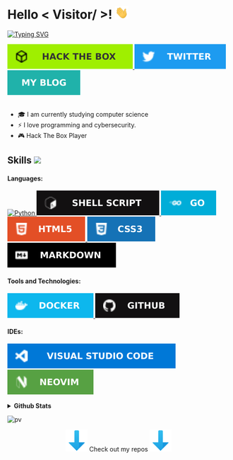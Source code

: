 <!--<img src = "https://mir-s3-cdn-cf.behance.net/project_modules/max_1200/4ff07986208593.5d9a654e92f36.gif" width="465" align="center">-->

<h1> Hello < Visitor/ >! <img src = "https://raw.githubusercontent.com/Rubioo02/Rubioo02/main/gif/Hi.gif" width = 30px> </h1>
<p align='center'>
</p>
<p>
 <a href="https://git.io/typing-svg">
  <img src="https://readme-typing-svg.demolab.com?font=Fira+Code&pause=1000&random=false&width=435&lines=Welcome+to+my+GitHub+profile!;I%C2%B4m+a+student" alt="Typing SVG" />
 </a>
</p>
<a href="https://app.hackthebox.com/users/1265397" target="_blank">
  <img alt="HTB" src="https://raw.githubusercontent.com/Rubioo02/Rubioo02/main/svg/Hack The Box-9FEF00.svg">
</a>   
<a href="https://twitter.com/j0sesito777" target="_blank">
  <img alt="Twitter" src="https://raw.githubusercontent.com/Rubioo02/Rubioo02/main/svg/Twitter-1D9BF0.svg">
</a>  
<a href="https://rubioo02.github.io/" target="_blank">
  <img src="https://raw.githubusercontent.com/Rubioo02/Rubioo02/main/svg/My-blog-20B2AA.svg" alt="BLOG">
</a>  <br>
<br>
  <ul style="list-style-type: disc;">
    <li>
      🎓 I am currently studying computer science
    </li>
    <li>
      ⚡ I love programming and cybersecurity.
    </li>
    <li>
      🎮 Hack The Box Player
    </li>
  </ul>
<h2> Skills <img src = "https://media2.giphy.com/media/QssGEmpkyEOhBCb7e1/giphy.gif?cid=ecf05e47a0n3gi1bfqntqmob8g9aid1oyj2wr3ds3mg700bl&rid=giphy.gif" width = 32px> </h2>

  <h4>Languages:</h4>
  <a href="https://github.com/Rubioo02?tab=repositories&q=&type=&language=python&sort=">
    <img alt="Python" src="https://img.shields.io/badge/Python-3776AB?style=for-the-badge&logo=python&logoColor=white">
  </a>
  <a href="https://github.com/Rubioo02?tab=repositories&q=&type=&language=shell&sort=">
   <img src="https://raw.githubusercontent.com/Rubioo02/Rubioo02/main/svg/shell_script-%23121011.svg" alt="BASH">
  </a>
  <a href="https://github.com/Rubioo02?tab=repositories&q=&type=&language=go&sort=">
   <img src="https://raw.githubusercontent.com/Rubioo02/Rubioo02/main/svg/Go-00ADD8.svg" alt="GO">
  </a>
  <a href="https://github.com/Rubioo02?tab=repositories&q=&type=&language=html&sort=">
   <img src="https://raw.githubusercontent.com/Rubioo02/Rubioo02/main/svg/html5-%23E34F26.svg" alt="HTML5">
  </a>
  <a href="https://github.com/Rubioo02?tab=repositories&q=&type=&language=css&sort=">
   <img src="https://raw.githubusercontent.com/Rubioo02/Rubioo02/main/svg/css3-%231572B6.svg" alt="CSS3">
  </a>
  <a href="https://github.com/Rubioo02?tab=repositories&q=&type=&language=markdown&sort=">
   <img src="https://raw.githubusercontent.com/Rubioo02/Rubioo02/main/svg/markdown-%23000000.svg" alt="MD">
  </a>
   
  <h4>Tools and Technologies:</h4>
  <a href="https://www.docker.com/">
   <img src="https://raw.githubusercontent.com/Rubioo02/Rubioo02/main/svg/docker-%230db7ed.svg" alt="Docker">
  </a>
  <a href="https://github.com/Rubioo02">
   <img src="https://raw.githubusercontent.com/Rubioo02/Rubioo02/main/svg/github-%23121011.svg" alt="Github">
  </a>
  
  
  <h4>IDEs:</h4>
  
  
 <a href="https://code.visualstudio.com/">
  <img src="https://raw.githubusercontent.com/Rubioo02/Rubioo02/main/svg/Visual Studio Code-0078d7.svg" alt="VSC">
 </a>
 <a href="https://neovim.io/">
   <img src="https://raw.githubusercontent.com/Rubioo02/Rubioo02/main/svg/NeoVim-%2357A143.svg" alt="NVIM">
 </a>

<br/>

<p>
    <details>
     <summary><strong>Github Stats</strong></summary>
     
[![Rubioo's github stats](https://github-readme-stats.vercel.app/api?username=Rubioo02&show_icons=true&theme=synthwave)](https://github.com/Rubioo02?tab=repositories)&nbsp;&nbsp;[![Rubioo Top Langs](https://github-readme-stats.vercel.app/api/top-langs/?username=Rubioo02&layout=compact&theme=synthwave)](https://github.com/Rubioo02)

</details>
</p>

<!---->
![pv](https://pageview.vercel.app/?github_user=Rubioo02)



<p align="center">
<img src="https://raw.githubusercontent.com/Rubioo02/Rubioo02/main/gif/flecha_abajo.gif" width="50" alt="FLECHA_ABAJO"> Check out my repos <img src="https://raw.githubusercontent.com/Rubioo02/Rubioo02/main/gif/flecha_abajo.gif" width="50" alt="FLECHA_ABAJO">
</p>
